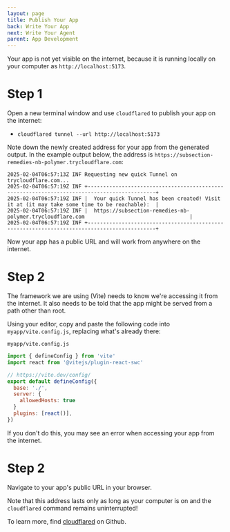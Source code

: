 ```yaml
---
layout: page
title: Publish Your App
back: Write Your App
next: Write Your Agent
parent: App Development
---
```

Your app is not yet visible on the internet, because it is running locally on
your computer as `http://localhost:5173`.

# Step 1
Open a new terminal window and use `cloudflared` to publish your app on the internet:

- `cloudflared tunnel --url http://localhost:5173`

Note down the newly created address for your app from the generated output. In the example
output below, the address is `https://subsection-remedies-nb-polymer.trycloudflare.com`:
```
2025-02-04T06:57:13Z INF Requesting new quick Tunnel on trycloudflare.com...
2025-02-04T06:57:19Z INF +--------------------------------------------------------------------------------------------+
2025-02-04T06:57:19Z INF |  Your quick Tunnel has been created! Visit it at (it may take some time to be reachable):  |
2025-02-04T06:57:19Z INF |  https://subsection-remedies-nb-polymer.trycloudflare.com                                  |
2025-02-04T06:57:19Z INF +--------------------------------------------------------------------------------------------+
```

Now your app has a public URL and will work from anywhere on the internet.

# Step 2
The framework we are using (Vite) needs to know we're accessing it from the internet. It also
needs to be told that the app might be served from a path other than root.

Using your editor, copy and paste the following code into `myapp/vite.config.js`,
replacing what's already there:

`myapp/vite.config.js`
```javascript
import { defineConfig } from 'vite'
import react from '@vitejs/plugin-react-swc'

// https://vite.dev/config/
export default defineConfig({
  base: './',
  server: {
    allowedHosts: true
  }
  plugins: [react()],
})
```

If you don't do this, you may see an error when accessing your app from the internet.

# Step 2
Navigate to your app's public URL in your browser.

Note that this address lasts only as long as your computer is on and the `cloudflared` command
remains uninterrupted!

To learn more, find [cloudflared](https://github.com/cloudflare/cloudflared) on Github.
